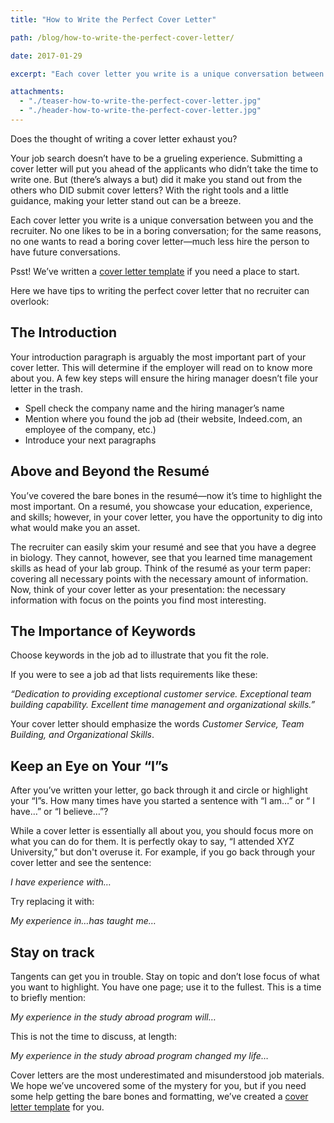 ```yaml
---
title: "How to Write the Perfect Cover Letter"

path: /blog/how-to-write-the-perfect-cover-letter/

date: 2017-01-29

excerpt: "Each cover letter you write is a unique conversation between you and the recruiter. No one likes to be in a boring conversation; for the same reasons, no one wants to read a boring cover letter—much less hire the person to have future conversations."

attachments:
  - "./teaser-how-to-write-the-perfect-cover-letter.jpg"
  - "./header-how-to-write-the-perfect-cover-letter.jpg"
---
```


Does the thought of writing a cover letter exhaust you? 

Your job search doesn’t have to be a grueling experience. Submitting a cover letter will put you ahead of the applicants who didn’t take the time to write one. But (there’s always a but) did it make you stand out from the others who DID submit cover letters? With the right tools and a little guidance, making your letter stand out can be a breeze.

Each cover letter you write is a unique conversation between you and the recruiter. No one likes to be in a boring conversation; for the same reasons, no one wants to read a boring cover letter—much less hire the person to have future conversations. 

Psst! We’ve written a [cover letter template](/join-pare-and-flourish/) if you need a place to start.

Here we have tips to writing the perfect cover letter that no recruiter can overlook:

## The Introduction

Your introduction paragraph is arguably the most important part of your cover letter. This will determine if the employer will read on to know more about you. A few key steps will ensure the hiring manager doesn’t file your letter in the trash.

- Spell check the company name and the hiring manager’s name 
- Mention where you found the job ad (their website, Indeed.com, an employee of the company, etc.)
- Introduce your next paragraphs 

## Above and Beyond the Resumé

You’ve covered the bare bones in the resumé—now it’s time to highlight the most important. On a resumé, you showcase your education, experience, and skills; however, in your cover letter, you have the opportunity to dig into what would make you an asset.

The recruiter can easily skim your resumé and see that you have a degree in biology. They cannot, however, see that you learned time management skills as head of your lab group. Think of the resumé as your term paper: covering all necessary points with the necessary amount of information. Now, think of your cover letter as your presentation: the necessary information with focus on the points you find most interesting.

## The Importance of Keywords

Choose keywords in the job ad to illustrate that you fit the role. 

If you were to see a job ad that lists requirements like these:

*“Dedication to providing exceptional customer service. Exceptional team building capability. Excellent time management and organizational skills.”*

Your cover letter should emphasize the words *Customer Service, Team Building, and Organizational Skills*.

## Keep an Eye on Your “I”s

After you’ve written your letter, go back through it and circle or highlight your “I”s. How many times have you started a sentence with “I am…” or “ I have…” or “I believe…”? 

While a cover letter is essentially all about you, you should focus more on what you can do for them. It is perfectly okay to say, “I attended XYZ University,” but don't overuse it. For example, if you go back through your cover letter and see the sentence: 
	
*I have experience with…*

Try replacing it with:
	
*My experience in…has taught me…*

## Stay on track

Tangents can get you in trouble. Stay on topic and don’t lose focus of what you want to highlight. You have one page; use it to the fullest. This is a time to briefly mention:

*My experience in the study abroad program will…*

This is not the time to discuss, at length:

*My experience in the study abroad program changed my life…*

Cover letters are the most underestimated and misunderstood job materials. We hope we’ve uncovered some of the mystery for you, but if you need some help getting the bare bones and formatting, we’ve created a [cover letter template](/join-pare-and-flourish/) for you.